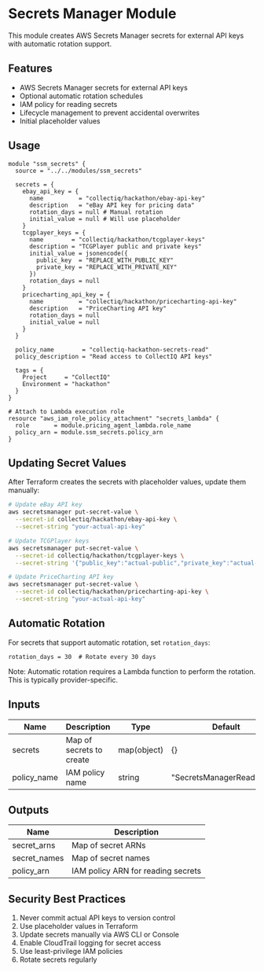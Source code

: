 # Secrets Manager Module

This module creates AWS Secrets Manager secrets for external API keys with automatic rotation support.

## Features

- AWS Secrets Manager secrets for external API keys
- Optional automatic rotation schedules
- IAM policy for reading secrets
- Lifecycle management to prevent accidental overwrites
- Initial placeholder values

## Usage

```hcl
module "ssm_secrets" {
  source = "../../modules/ssm_secrets"

  secrets = {
    ebay_api_key = {
      name          = "collectiq/hackathon/ebay-api-key"
      description   = "eBay API key for pricing data"
      rotation_days = null # Manual rotation
      initial_value = null # Will use placeholder
    }
    tcgplayer_keys = {
      name        = "collectiq/hackathon/tcgplayer-keys"
      description = "TCGPlayer public and private keys"
      initial_value = jsonencode({
        public_key  = "REPLACE_WITH_PUBLIC_KEY"
        private_key = "REPLACE_WITH_PRIVATE_KEY"
      })
      rotation_days = null
    }
    pricecharting_api_key = {
      name          = "collectiq/hackathon/pricecharting-api-key"
      description   = "PriceCharting API key"
      rotation_days = null
      initial_value = null
    }
  }

  policy_name        = "collectiq-hackathon-secrets-read"
  policy_description = "Read access to CollectIQ API keys"

  tags = {
    Project     = "CollectIQ"
    Environment = "hackathon"
  }
}

# Attach to Lambda execution role
resource "aws_iam_role_policy_attachment" "secrets_lambda" {
  role       = module.pricing_agent_lambda.role_name
  policy_arn = module.ssm_secrets.policy_arn
}
```

## Updating Secret Values

After Terraform creates the secrets with placeholder values, update them manually:

```bash
# Update eBay API key
aws secretsmanager put-secret-value \
  --secret-id collectiq/hackathon/ebay-api-key \
  --secret-string "your-actual-api-key"

# Update TCGPlayer keys
aws secretsmanager put-secret-value \
  --secret-id collectiq/hackathon/tcgplayer-keys \
  --secret-string '{"public_key":"actual-public","private_key":"actual-private"}'

# Update PriceCharting API key
aws secretsmanager put-secret-value \
  --secret-id collectiq/hackathon/pricecharting-api-key \
  --secret-string "your-actual-api-key"
```

## Automatic Rotation

For secrets that support automatic rotation, set `rotation_days`:

```hcl
rotation_days = 30  # Rotate every 30 days
```

Note: Automatic rotation requires a Lambda function to perform the rotation. This is typically provider-specific.

## Inputs

| Name        | Description              | Type        | Default                    | Required |
| ----------- | ------------------------ | ----------- | -------------------------- | -------- |
| secrets     | Map of secrets to create | map(object) | {}                         | yes      |
| policy_name | IAM policy name          | string      | "SecretsManagerReadPolicy" | no       |

## Outputs

| Name         | Description                        |
| ------------ | ---------------------------------- |
| secret_arns  | Map of secret ARNs                 |
| secret_names | Map of secret names                |
| policy_arn   | IAM policy ARN for reading secrets |

## Security Best Practices

1. Never commit actual API keys to version control
2. Use placeholder values in Terraform
3. Update secrets manually via AWS CLI or Console
4. Enable CloudTrail logging for secret access
5. Use least-privilege IAM policies
6. Rotate secrets regularly
